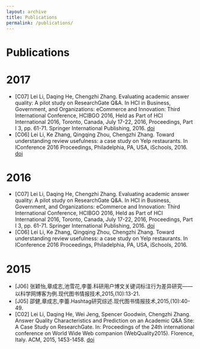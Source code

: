 ```yaml
---
layout: archive
title: Publications
permalink: /publications/
---
```


# Publications

# 2017
- [C07] Lei Li, Daqing He, Chengzhi Zhang. Evaluating academic answer quality: A pilot study on ResearchGate Q&A. In HCI in Business, Government, and Organizations: eCommerce and Innovation: Third International Conference, HCIBGO 2016, Held as Part of HCI International 2016, Toronto, Canada, July 17-22, 2016, Proceedings, Part I 3, pp. 61-71. Springer International Publishing, 2016. [doi](https://doi.org/10.1007/978-3-319-39396-4_6)
- [C06] Lei Li, Ke Zhang, Qingqing Zhou, Chengzhi Zhang. Toward understanding review usefulness: a case study on Yelp restaurants. In IConference 2016 Proceedings, Philadelphia, PA, USA, iSchools, 2016. [doi](https://doi.org/10.9776/16536)

# 2016
- [C07] Lei Li, Daqing He, Chengzhi Zhang. Evaluating academic answer quality: A pilot study on ResearchGate Q&A. In HCI in Business, Government, and Organizations: eCommerce and Innovation: Third International Conference, HCIBGO 2016, Held as Part of HCI International 2016, Toronto, Canada, July 17-22, 2016, Proceedings, Part I 3, pp. 61-71. Springer International Publishing, 2016. [doi](https://doi.org/10.1007/978-3-319-39396-4_6)
- [C06] Lei Li, Ke Zhang, Qingqing Zhou, Chengzhi Zhang. Toward understanding review usefulness: a case study on Yelp restaurants. In IConference 2016 Proceedings, Philadelphia, PA, USA, iSchools, 2016.

# 2015
- [J06] 张颖怡,章成志,池雪花,李蕾.科研用户博文关键词标注行为差异研究——以科学网博客为例.现代图书情报技术,2015,(10):13-21.
- [J05] 邵健,章成志,李蕾.Hashtag研究综述.现代图书情报技术,2015,(10):40-49.
- [C02] Lei Li, Daqing He, Wei Jeng, Spencer Goodwin, Chengzhi Zhang. Answer Quality Characteristics and Prediction on an Academic Q&A Site: A Case Study on ResearchGate. In: Proceedings of the 24th international conference on World Wide Web companion (WebQuality2015). Florence, Italy. ACM, 2015, 1453-1458. [doi](https://doi.org/10.1145/2740908.2742129)
